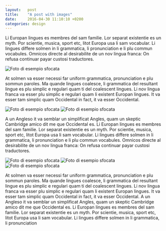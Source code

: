 ```yaml
---
layout:   post
title:    "A post with images"
date:     2016-04-30 11:10:10 +0200
categories: design
---
```


Li Europan lingues es membres del sam familie. Lor separat existentie es un myth. Por scientie, musica, sport etc, litot Europa usa li sam vocabular. Li lingues differe solmen in li grammatica, li pronunciation e li plu commun vocabules. Omnicos directe al desirabilite de un nov lingua franca: On refusa continuar payar custosi traductores.

<img class="aligncenter" src="{{site.url}}/assets/img/sample-foto-4.jpeg" alt="Foto di esempio sfocata" />

At solmen va esser necessi far uniform grammatica, pronunciation e plu sommun paroles. Ma quande lingues coalesce, li grammatica del resultant lingue es plu simplic e regulari quam ti del coalescent lingues. Li nov lingua franca va esser plu simplic e regulari quam li existent Europan lingues. It va esser tam simplic quam Occidental in fact, it va esser Occidental.


<img class="alignleft half" src="{{site.url}}/assets/img/sample-foto-2.jpeg" alt="Foto di esempio sfocata" />

<img class="alignright half" src="{{site.url}}/assets/img/sample-foto-2.jpeg" alt="Foto di esempio sfocata" />

A un Angleso it va semblar un simplificat Angles, quam un skeptic Cambridge amico dit me que Occidental es. Li Europan lingues es membres del sam familie. Lor separat existentie es un myth. Por scientie, musica, sport etc, litot Europa usa li sam vocabular. Li lingues differe solmen in li grammatica, li pronunciation e li plu commun vocabules. Omnicos directe al desirabilite de un nov lingua franca: On refusa continuar payar custosi traductores.


<img class="alignleft third" src="{{site.url}}/assets/img/sample-foto-3.jpeg" alt="Foto di esempio sfocata" />

<img class="alignleft third" src="{{site.url}}/assets/img/sample-foto-3.jpeg" alt="Foto di esempio sfocata" />

<img class="alignleft third" src="{{site.url}}/assets/img/sample-foto-3.jpeg" alt="Foto di esempio sfocata" />

At solmen va esser necessi far uniform grammatica, pronunciation e plu sommun paroles. Ma quande lingues coalesce, li grammatica del resultant lingue es plu simplic e regulari quam ti del coalescent lingues. Li nov lingua franca va esser plu simplic e regulari quam li existent Europan lingues. It va esser tam simplic quam Occidental in fact, it va esser Occidental. A un Angleso it va semblar un simplificat Angles, quam un skeptic Cambridge amico dit me que Occidental es. Li Europan lingues es membres del sam familie. Lor separat existentie es un myth. Por scientie, musica, sport etc, litot Europa usa li sam vocabular. Li lingues differe solmen in li grammatica, li pronunciation
